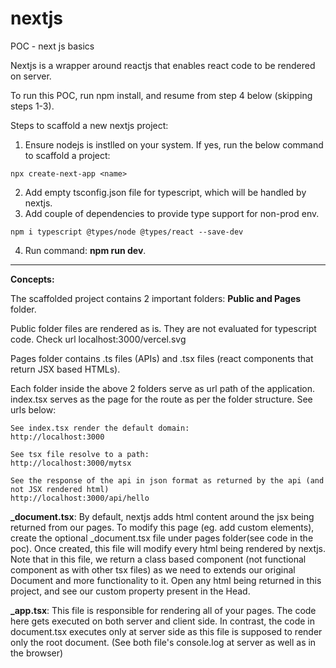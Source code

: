 # nextjs
POC - next js basics

Nextjs is a wrapper around reactjs that enables react code to be rendered on server.

To run this POC, run npm install, and resume from step 4 below (skipping steps 1-3).

Steps to scaffold a new nextjs project:

1. Ensure nodejs is instlled on your system. If yes, run the below command to scaffold a project:
```
npx create-next-app <name>
```
2. Add empty tsconfig.json file for typescript, which will be handled by nextjs.
3. Add couple of dependencies to provide type support for non-prod env.
```
npm i typescript @types/node @types/react --save-dev
```
4. Run command: **npm run dev**.

---------

**Concepts:**

The scaffolded project contains 2 important folders: **Public and Pages** folder.

Public folder files are rendered as is. They are not evaluated for typescript code. Check url localhost:3000/vercel.svg

Pages folder contains .ts files (APIs) and .tsx files (react components that return JSX based HTMLs). 

Each folder inside the above 2 folders serve as url path of the application. index.tsx serves as the page for the route as per the folder structure. See urls below:

```
See index.tsx render the default domain:
http://localhost:3000

See tsx file resolve to a path:
http://localhost:3000/mytsx

See the response of the api in json format as returned by the api (and not JSX rendered html)
http://localhost:3000/api/hello

```

**_document.tsx**: By default, nextjs adds html content around the jsx being returned from our pages. To modify this page (eg. add custom <head> elements), create the optional _document.tsx file under pages folder(see code in the poc). Once created, this file will modify every html being rendered by nextjs. Note that in this file, we return a class based component (not functional component as with other tsx files) as we need to extends our original Document and more functionality to it. Open any html being returned in this project, and see our custom property present in the Head.

**_app.tsx**: This file is responsible for rendering all of your pages. The code here gets executed on both server and client side. In contrast, the code in document.tsx executes only at server side as this file is supposed to render only the root document. (See both file's console.log at server as well as in the browser)



